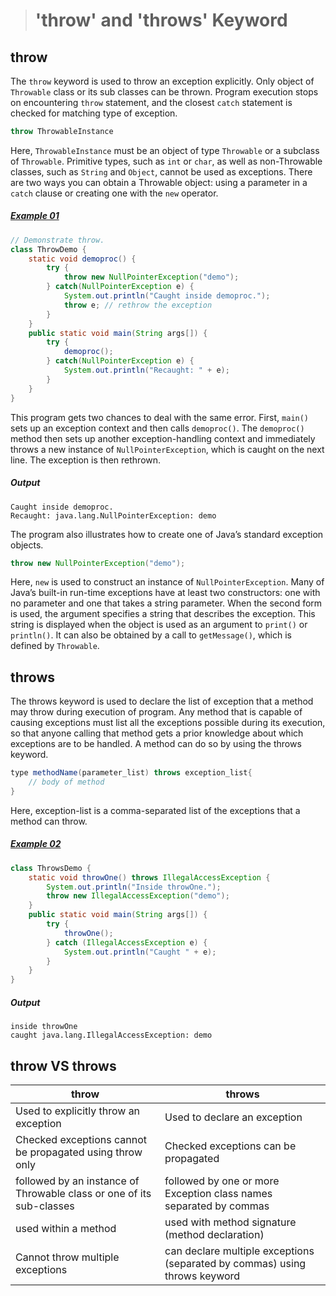 ># 'throw' and 'throws' Keyword

## throw

The `throw` keyword is used to throw an exception explicitly. Only object of `Throwable` class or its sub classes can be thrown. Program execution stops on encountering `throw` statement, and the closest `catch` statement is checked for matching type of exception.

```java
throw ThrowableInstance
```

Here, `ThrowableInstance` must be an object of type `Throwable` or a subclass of `Throwable`. Primitive types, such as `int` or `char`, as well as non-Throwable classes, such as `String` and `Object`, cannot be used as exceptions. There are two ways you can obtain a Throwable object: using a parameter in a `catch` clause or creating one with the `new` operator.

##### [Example 01](../20-Examples/13-Exception-Handling/04-throw-and-throws-Keyword/Example-01/)

```java
// Demonstrate throw.
class ThrowDemo {
    static void demoproc() {
        try {
            throw new NullPointerException("demo");
        } catch(NullPointerException e) {
            System.out.println("Caught inside demoproc.");
            throw e; // rethrow the exception
        }
    }
    public static void main(String args[]) {
        try {
            demoproc();
        } catch(NullPointerException e) {
            System.out.println("Recaught: " + e);
        }
    }
}
```

This program gets two chances to deal with the same error. First, `main()` sets up an exception context and then calls `demoproc()`. The `demoproc()` method then sets up another exception-handling context and immediately throws a new instance of `NullPointerException`, which is caught on the next line. The exception is then rethrown.

##### Output

    Caught inside demoproc.
    Recaught: java.lang.NullPointerException: demo


The program also illustrates how to create one of Java’s standard exception objects.

```java
throw new NullPointerException("demo");
```

Here, `new` is used to construct an instance of `NullPointerException`. Many of Java’s built-in run-time exceptions have at least two constructors: one with no parameter and one that takes a string parameter. When the second form is used, the argument specifies a string that describes the exception. This string is displayed when the object is used as an argument to `print()` or `println()`. It can also be obtained by a call to `getMessage()`, which is defined by `Throwable`.

## throws

The throws keyword is used to declare the list of exception that a method may throw during execution of program. Any method that is capable of causing exceptions must list all the exceptions possible during its execution, so that anyone calling that method gets a prior knowledge about which exceptions are to be handled. A method can do so by using the throws keyword.

```java
type methodName(parameter_list) throws exception_list{
    // body of method
}
```

Here, exception-list is a comma-separated list of the exceptions that a method can throw.

##### [Example 02](../20-Examples/13-Exception-Handling/04-throw-and-throws-Keyword/Example-02/)

```java
class ThrowsDemo {
    static void throwOne() throws IllegalAccessException {
        System.out.println("Inside throwOne.");
        throw new IllegalAccessException("demo");
    }
    public static void main(String args[]) {
        try {
            throwOne();
        } catch (IllegalAccessException e) {
            System.out.println("Caught " + e);
        }
    }
}
```

##### Output

    inside throwOne
    caught java.lang.IllegalAccessException: demo


## throw VS throws

|throw|throws|
|-----|------|
|Used to explicitly throw an exception|Used to declare an exception|
|Checked exceptions cannot be propagated using throw only|Checked exceptions can be propagated|
|followed by an instance of Throwable class or one of its sub-classes|followed by one or more Exception class names separated by commas|
|used within a method|used with method signature (method declaration)|
|Cannot throw multiple exceptions|can declare multiple exceptions (separated by commas) using throws keyword|

